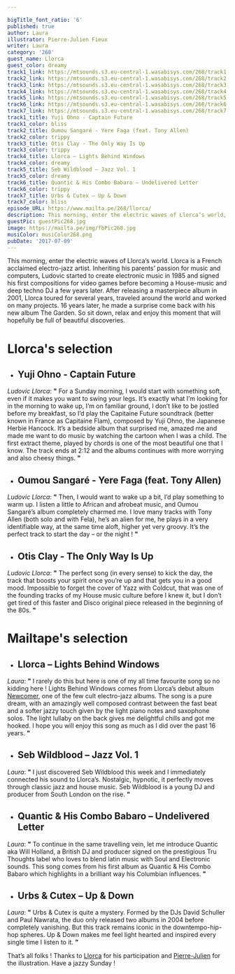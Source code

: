 ```yaml
---

bigTitle_font_ratio: '6'
published: true
author: Laura
illustrator: Pierre-Julien Fieux
writer: Laura
category: '268'
guest_name: Llorca
guest_color: dreamy
track1_link: https://mtsounds.s3.eu-central-1.wasabisys.com/268/track1.mp3
track2_link: https://mtsounds.s3.eu-central-1.wasabisys.com/268/track2.mp3
track3_link: https://mtsounds.s3.eu-central-1.wasabisys.com/268/track3.mp3
track4_link: https://mtsounds.s3.eu-central-1.wasabisys.com/268/track4.mp3
track5_link: https://mtsounds.s3.eu-central-1.wasabisys.com/268/track5.mp3
track6_link: https://mtsounds.s3.eu-central-1.wasabisys.com/268/track6.mp3
track7_link: https://mtsounds.s3.eu-central-1.wasabisys.com/268/track7.mp3
track1_title: Yuji Ohno - Captain Future
track1_color: bliss
track2_title: Oumou Sangaré - Yere Faga (feat. Tony Allen)
track2_color: trippy
track3_title: Otis Clay - The Only Way Is Up
track3_color: trippy
track4_title: Llorca – Lights Behind Windows
track4_color: dreamy
track5_title: Seb Wildblood – Jazz Vol. 1
track5_color: dreamy
track6_title: Quantic & His Combo Babaro – Undelivered Letter
track6_color: trippy
track7_title: Urbs & Cutex – Up & Down
track7_color: bliss
episode_URL: https://www.mailta.pe/268/llorca/
description: This morning, enter the electric waves of Llorca’s world, a French acclaimed electro-jazz artist.
guestPic: guestPic268.jpg
image: https://mailta.pe/img/fbPic268.jpg
musiColor: musiColor268.png
pubDate: '2017-07-09'
---
```

This morning, enter the electric waves of Llorca’s world. Llorca is a French acclaimed electro-jazz artist. Inheriting his parents’ passion for music and computers, Ludovic started to create electronic music in 1985 and signed his first compositions for video games before becoming a House-music and deep techno DJ a few years later. After releasing a masterpiece album in 2001, Llorca toured for several years, traveled around the world and worked on many projects. 16 years later, he made a surprise come back with his new album The Garden. So sit down, relax and enjoy this moment that will hopefully be full of beautiful discoveries.


# **Llorca's selection**

+ ## Yuji Ohno - Captain Future
_Ludovic Llorca_: **"** For a Sunday morning, I would start with something soft, even if it makes you want to swing your legs. It’s exactly what I’m looking for in the morning to wake up, I’m on familiar ground, I don’t like to be jostled before my breakfast, so I’d play the Capitaine Future soundtrack (better known in France as Capitaine Flam), composed by Yuji Ohno, the Japanese Herbie Hancock. It’s a bedside album that surprised me, amazed me and made me want to do music by watching the cartoon when I was a child. The first extract theme, played by chords is one of the most beautiful one that I know. The track ends at 2:12 and the albums continues with more worrying and also cheesy things. **"** 

+ ## Oumou Sangaré - Yere Faga (feat. Tony Allen)
_Ludovic Llorca_: **"** Then, I would want to wake up a bit, I’d play something to warm up. I listen a little to African and afrobeat music, and Oumou Sangaré’s album completely charmed me. I love many tracks with Tony Allen (both solo and with Fela), he’s an alien for me, he plays in a very identifiable way, at the same time aloft, higher yet very groovy. It’s the perfect track to start the day – or the night ! **"** 

+ ## Otis Clay - The Only Way Is Up
_Ludovic Llorca_: **"** The perfect song (in every sense) to kick the day, the track that boosts your spirit once you’re up and that gets you in a good mood. Impossible to forget the cover of Yazz with Coldcut, that was one of the founding tracks of my House music culture before I knew it, but I don’t get tired of this faster and Disco original piece released in the beginning of the 80s. **"** 


# Mailtape's selection

+ ## Llorca – Lights Behind Windows
_Laura_: **"** I rarely do this but here is one of my all time favourite song so no kidding here ! Lights Behind Windows comes from Llorca’s debut album [Newcomer](https://soundcloud.com/llorcaofficial/sets/newcomer-2), one of the few cult electro-jazz albums. The song is a pure dream, with an amazingly well composed contrast between the fast beat and a softer jazzy touch given by the light piano notes and saxophone solos. The light lullaby on the back gives me delightful chills and got me hooked. I hope you will enjoy this song as much as I did over the past 16 years. **"**  

+ ## Seb Wildblood – Jazz Vol. 1
_Laura_: **"** I just discovered Seb Wildblood this week and I immediately connected his sound to Llorca’s. Nostalgic, hypnotic, it perfectly moves through classic jazz and house music. Seb Wildblood is a young DJ and producer from South London on the rise. **"** 

+ ## Quantic & His Combo Babaro – Undelivered Letter
_Laura_: **"** To continue in the same travelling vein, let me introduce Quantic aka Will Holland, a British DJ and producer signed on the prestigious Tru Thoughts label who loves to blend latin music with Soul and Electronic sounds. This song comes from his first album as Quantic & His Combo Babaro which highlights in a brilliant way his Columbian influences. **"** 

+ ## Urbs & Cutex – Up & Down
_Laura_: **"** Urbs & Cutex is quite a mystery. Formed by the DJs David Schuller and Paul Nawrata, the duo only released two albums in 2004 before completely vanishing. But this track remains iconic in the downtempo-hip-hop spheres. Up & Down makes me feel light hearted and inspired every single time I listen to it. **"** 


That’s all folks ! Thanks to [Llorca](https://soundcloud.com/llorcaofficial) for his participation and [Pierre-Julien](http://www.pierrejulienfieux.com/) for the illustration. Have a jazzy Sunday ! 
